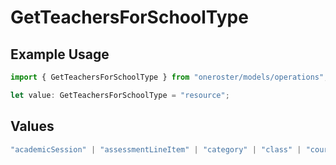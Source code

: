 # GetTeachersForSchoolType

## Example Usage

```typescript
import { GetTeachersForSchoolType } from "oneroster/models/operations";

let value: GetTeachersForSchoolType = "resource";
```

## Values

```typescript
"academicSession" | "assessmentLineItem" | "category" | "class" | "course" | "demographics" | "enrollment" | "gradingPeriod" | "lineItem" | "org" | "resource" | "result" | "scoreScale" | "student" | "teacher" | "term" | "user" | "componentResource" | "courseComponent"
```